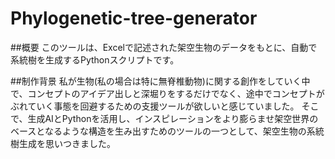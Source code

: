 # Phylogenetic-tree-generator

##概要
このツールは、Excelで記述された架空生物のデータをもとに、自動で系統樹を生成するPythonスクリプトです。

##制作背景
私が生物(私の場合は特に無脊椎動物)に関する創作をしていく中で、コンセプトのアイデア出しと深堀りをするだけでなく、途中でコンセプトがぶれていく事態を回避するための支援ツールが欲しいと感じていました。
そこで、生成AIとPythonを活用し、インスピレーションをより膨らませ架空世界のベースとなるような構造を生み出すためのツールの一つとして、架空生物の系統樹生成を思いつきました。

